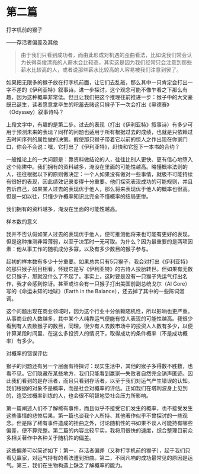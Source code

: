 # 第二篇  
打字机前的猴子

——存活者偏差及其他

> 由于我们只看到成功者，而由此形成对机遇的歪曲看法，比如说我们常会认为长得英俊漂亮的人薪水会比较高，其实这是因为我们经常只会注意到那些薪水比较高的人，或者说那些薪水比较高的人容易被我们注意到罢了。

如果把无限多的猴子放在打字机前面，让它们去乱敲，那么其中一只肯定会打出一字不差的《伊利亚特》叙事诗。进一步探讨，这个观念可能不像乍看之下那么有趣，因为这种概率非常低。但且让我们把这个推理往前推进一步：猴子中的大文豪既已诞生，读者愿意拿毕生的积蓄去赌这只猴子下一次会打出《奥德赛》（Odyssey）叙事诗吗？

上段文字中，有趣的是第二步。过去的表现（打出《伊利亚特》叙事诗）有多少可用于预测未来的表现？同样的问题也适用于所有根据过去的成绩，也就是只依赖过去时间序列的属性做的决策。假使那只猴子带着它以前的惊人之作出现在你家门口，你会不会说：嘿，它打出了《伊利亚特》，赶快和它签下一本书的合约？

一般推论上的一大问题是：靠资料做结论的人，往往比别人更快、更有信心地堕入这个陷阱中。我们拥有的资料越多，淹没在里面的可能性越高。略懂概率法则的人，往往根据以下的原则做决定：一个人如果没有做对一些事情，就极不可能持续有很好的表现，因此绩效记录变得十分重要。他们探究表现成功的可能规则，并且告诉自己，如果某人过去的表现优于他人，那么将来表现优于他人的概率也很高。但是一如以往，只懂少许概率知识比完全不懂概率的结局更惨。

我们拥有的资料越多，淹没在里面的可能性越高。

样本数的意义

我并不否认假如某人过去的表现优于他人，便可推测他将来也可能有更好的表现。但是这种推测非常薄弱，以至于决策时一无可取。为什么？因为最重要的是两项因素：他从事工作的随机成分多寡，以及有多少数目的猴子参与。

起初的样本数有多少十分重要。如果总共只有5只猴子，我会对打出《伊利亚特》的那只猴子刮目相看，怀疑它是写《伊利亚特》的古诗人投胎转世。但如果有无数亿只猴子，那就没什么了不起了。事实上，这时要是没有一只猴子凭运气打出名作，我才会感到惊讶。甚至或许会有一只猴子打出美国前副总统戈尔（Al Gore）写的《命运未知的地球》（Earth in the Balance），还去掉了其中的一些陈词滥调。

这个问题出现在商业领域时，因为这个行业十分依赖随机性，所以影响也更严重。从事商业的人数越多，其中某个人纯靠运气便能有惊人表现的可能性越高。我很少看到有人去数猴子的数目，同理，很少有人去数市场中的投资人人数有多少，以便计算某段时间里、在这么多投资人的情况下，取得成功的条件概率（不是成功概率）有多少。

对概率的错误评估

猴子的问题还有另一个层面有待探讨：现实生活中，其他的猴子多得数不胜数，也看不见。它们隐藏在某些地方，我们只能看到赢家—失败者自然完全销声匿迹。因此我们看到的是存活者，而且只看到存活者，以至于我们对运气产生错误的认知。我们根据的对象不是概率，而是社会对概率的评估。正如我们在塔利波身上见到的，连受过概率训练的人，也会很不明智地受社会压力所影响。

第一篇阐述人们不了解稀有事件，而且似乎不接受它们发生的概率，也不接受发生这些事情的悲惨后果。第一篇也谈我个人所持、其他著作似乎不曾探讨的一些观念。但是除了稀有事件造成的扭曲之外，讨论随机性的书如果不谈人可能持有哪些偏差，便不算完整。第二篇的内容比较平实，我将用很快的速度，综合整理目前众多相关著作中各种关于随机性的偏差。

这些偏差可以简述如下：第一，存活者偏差（又称打字机前的猴子），起于我们只看见赢家，对运气持有的看法遭到扭曲。第二，不同凡响的成功最常见的原因是运气。第三，我们在生物构造上缺乏了解概率的能力。

